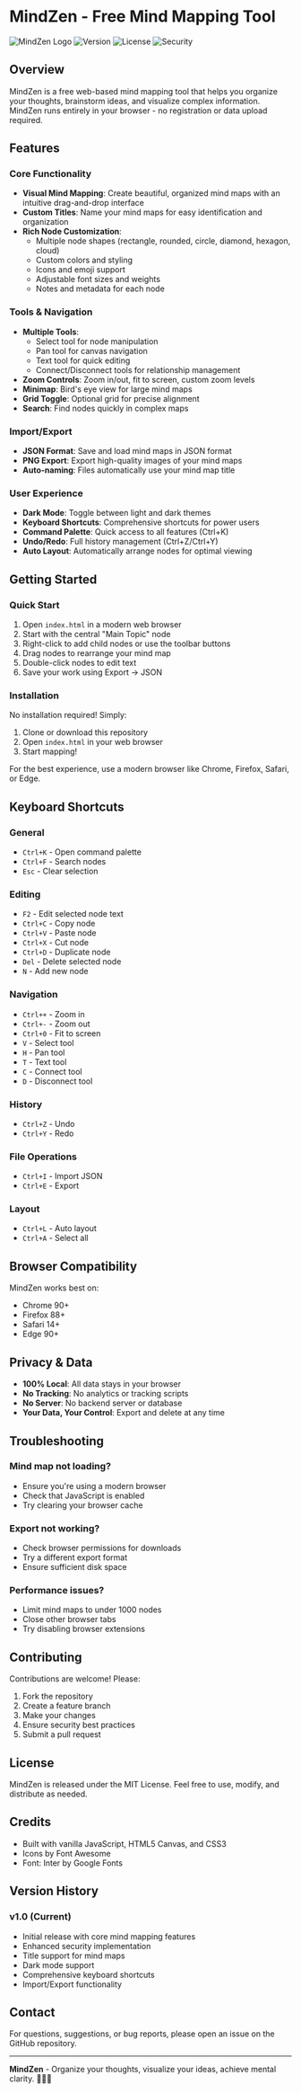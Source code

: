 # MindZen - Free Mind Mapping Tool

![MindZen Logo](https://img.shields.io/badge/MindZen-Mind%20Mapping-6366f1?style=for-the-badge&logo=brain&logoColor=white)
![Version](https://img.shields.io/badge/Version-1.0-green?style=flat-square)
![License](https://img.shields.io/badge/License-MIT-blue?style=flat-square)
![Security](https://img.shields.io/badge/Security-Enhanced-success?style=flat-square)

## Overview

MindZen is a free web-based mind mapping tool that helps you organize your thoughts, brainstorm ideas, and visualize complex information. MindZen runs entirely in your browser - no registration or data upload required.

## Features

### Core Functionality
- **Visual Mind Mapping**: Create beautiful, organized mind maps with an intuitive drag-and-drop interface
- **Custom Titles**: Name your mind maps for easy identification and organization
- **Rich Node Customization**: 
  - Multiple node shapes (rectangle, rounded, circle, diamond, hexagon, cloud)
  - Custom colors and styling
  - Icons and emoji support
  - Adjustable font sizes and weights
  - Notes and metadata for each node

### Tools & Navigation
- **Multiple Tools**:
  - Select tool for node manipulation
  - Pan tool for canvas navigation
  - Text tool for quick editing
  - Connect/Disconnect tools for relationship management
- **Zoom Controls**: Zoom in/out, fit to screen, custom zoom levels
- **Minimap**: Bird's eye view for large mind maps
- **Grid Toggle**: Optional grid for precise alignment
- **Search**: Find nodes quickly in complex maps

### Import/Export
- **JSON Format**: Save and load mind maps in JSON format
- **PNG Export**: Export high-quality images of your mind maps
- **Auto-naming**: Files automatically use your mind map title

### User Experience
- **Dark Mode**: Toggle between light and dark themes
- **Keyboard Shortcuts**: Comprehensive shortcuts for power users
- **Command Palette**: Quick access to all features (Ctrl+K)
- **Undo/Redo**: Full history management (Ctrl+Z/Ctrl+Y)
- **Auto Layout**: Automatically arrange nodes for optimal viewing



## Getting Started

### Quick Start

1. Open `index.html` in a modern web browser
2. Start with the central "Main Topic" node
3. Right-click to add child nodes or use the toolbar buttons
4. Drag nodes to rearrange your mind map
5. Double-click nodes to edit text
6. Save your work using Export → JSON

### Installation

No installation required! Simply:

1. Clone or download this repository
2. Open `index.html` in your web browser
3. Start mapping!

For the best experience, use a modern browser like Chrome, Firefox, Safari, or Edge.



## Keyboard Shortcuts

### General
- `Ctrl+K` - Open command palette
- `Ctrl+F` - Search nodes
- `Esc` - Clear selection

### Editing
- `F2` - Edit selected node text
- `Ctrl+C` - Copy node
- `Ctrl+V` - Paste node
- `Ctrl+X` - Cut node
- `Ctrl+D` - Duplicate node
- `Del` - Delete selected node
- `N` - Add new node

### Navigation
- `Ctrl++` - Zoom in
- `Ctrl+-` - Zoom out
- `Ctrl+0` - Fit to screen
- `V` - Select tool
- `H` - Pan tool
- `T` - Text tool
- `C` - Connect tool
- `D` - Disconnect tool

### History
- `Ctrl+Z` - Undo
- `Ctrl+Y` - Redo

### File Operations
- `Ctrl+I` - Import JSON
- `Ctrl+E` - Export

### Layout
- `Ctrl+L` - Auto layout
- `Ctrl+A` - Select all


## Browser Compatibility

MindZen works best on:
- Chrome 90+
- Firefox 88+
- Safari 14+
- Edge 90+

## Privacy & Data

- **100% Local**: All data stays in your browser
- **No Tracking**: No analytics or tracking scripts
- **No Server**: No backend server or database
- **Your Data, Your Control**: Export and delete at any time

## Troubleshooting

### Mind map not loading?
- Ensure you're using a modern browser
- Check that JavaScript is enabled
- Try clearing your browser cache

### Export not working?
- Check browser permissions for downloads
- Try a different export format
- Ensure sufficient disk space

### Performance issues?
- Limit mind maps to under 1000 nodes
- Close other browser tabs
- Try disabling browser extensions

## Contributing

Contributions are welcome! Please:
1. Fork the repository
2. Create a feature branch
3. Make your changes
4. Ensure security best practices
5. Submit a pull request

## License

MindZen is released under the MIT License. Feel free to use, modify, and distribute as needed.

## Credits

- Built with vanilla JavaScript, HTML5 Canvas, and CSS3
- Icons by Font Awesome
- Font: Inter by Google Fonts

## Version History

### v1.0 (Current)
- Initial release with core mind mapping features
- Enhanced security implementation
- Title support for mind maps
- Dark mode support
- Comprehensive keyboard shortcuts
- Import/Export functionality

## Contact

For questions, suggestions, or bug reports, please open an issue on the GitHub repository.

---

**MindZen** - Organize your thoughts, visualize your ideas, achieve mental clarity. 🧘‍♀️✨
